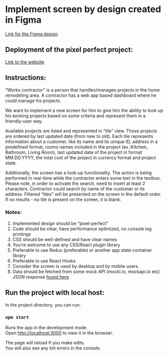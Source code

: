 # Implement screen by design created in Figma

[Link for the Figma design](<https://www.figma.com/file/0oxgD8jvXjIsG4t0h7NGFc/Homaze---Development-(Copy)?node-id=4404%3A2314&t=HxBxezi2fJMng9Sc-0>)

## Deployment of the pixel perfect project:

[Link to the website](https://master--relaxed-cajeta-a885d4.netlify.app/)

## Instructions:

“Works contractor” is a person that handles/manages projects in the home remodeling area. A contractor has a web app based dashboard where he could manage his projects.

We want to implement a new screen for him to give him the ability to look up his existing projects based on some criteria and represent them in a friendly-user way.

Available projects are listed and represented in “tile” view. Those projects are ordered by last updated date (from new to old). Each tile represents information about a customer, like its name and its unique ID, address in a predefined format, rooms names included in the project (ex.:Kitchen, Bathroom, Living Room), last updated date of the project in format MM.DD.YYYY, the total cost of the project in currency format and project state.

Additionally, the screen has a look-up functionality. The action is being performed in real-time while the contractor enters some text in the textbox. Please note, in order to activate the search, need to insert at least 2 characters. Contractor could search by name of the customer or its address.
Filtered “tiles” will be presented on the screen in the default order. If no results - no tile is present on the screen, it is blank.

### Notes:

1. Implemented design should be “pixel-perfect”
2. Code should be clear, have performance optimized, no console log printings
3. CSS should be well-defined and have clear names
4. You’re welcome to use any CSS/React plugin library
5. Preferable to use Redux (preferable) or another app state container library
6. Preferable to use React Hooks
7. Consider the screen is used by desktop and by mobile users.
8. Data should be fetched from some mock API (mocki.io, mockapi.io etc)
   JSON response [found here](https://codebeautify.org/jsonviewer/y232b92c2)

## Run the project with local host:

In the project directory, you can run:

### `npm start`

Runs the app in the development mode.\
Open [http://localhost:3000](http://localhost:3000) to view it in the browser.

The page will reload if you make edits.\
You will also see any lint errors in the console.
